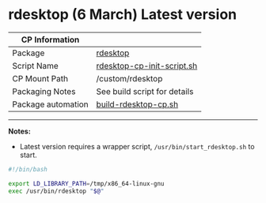 # rdesktop (6 March) Latest version

|  CP Information |            |
|-----------------|------------|
| Package | [rdesktop](http://www.rdesktop.org/)
| Script Name | [rdesktop-cp-init-script.sh](build/rdesktop-cp-init-script.sh) |
| CP Mount Path | /custom/rdesktop |
| Packaging Notes | See build script for details |
| Package automation | [build-rdesktop-cp.sh](build/build-rdesktop-cp.sh) |

-----

**Notes:** 

- Latest version requires a wrapper script, `/usr/bin/start_rdesktop.sh` to start.

```bash
#!/bin/bash

export LD_LIBRARY_PATH=/tmp/x86_64-linux-gnu
exec /usr/bin/rdesktop "$@"
```